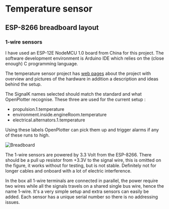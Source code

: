 # Temperature sensor 

## ESP-8266 breadboard layout

### 1-wire sensors 


I have used an ESP-12E NodeMCU 1.0 board from China for this
project. The software development environment is Arduino IDE which
relies on the (close enough) C programming language.

The temperature sensor project has [web pages](https://sites.google.com/site/olewsaa/yacht-server-with-raspberry/temperature-monitoring) about the project with overview and pictures of the 
hardware in addition a description and ideas behind the setup.

The SignalK names selected should match the standard and what OpenPlotter recognise. These three are used for the current setup :
* propulsion.1.temperature
* environment.inside.engineRoom.temperature
* electrical.alternators.1.temperature

Using these labels OpenPlotter can pick them up and trigger alarms if any of these runs to high. 


![Breadboard](https://github.com/olewsaa/Yacht-computer/blob/master/img/Temperatures_bb.png 
"ESP-8266 breadboard layout")

The 1-wire sensors are powered by 3.3 Volt from the ESP-8266. There should be a pull up resistor from +3.3V to the signal wire, this is omitted on the figure, it works without for testing, but is not stable. Definitely not for longer cables and onboard with a lot of electric interference.

In the box all 1-wire terminals are connected in parallel, the power require 
two wires while all the signals travels on a shared single bus wire, hence the name
1-wire. It's a very simple setup and extra sensors can easily be added. Each sensor has
a unique serial number so there is no addressing issues.



